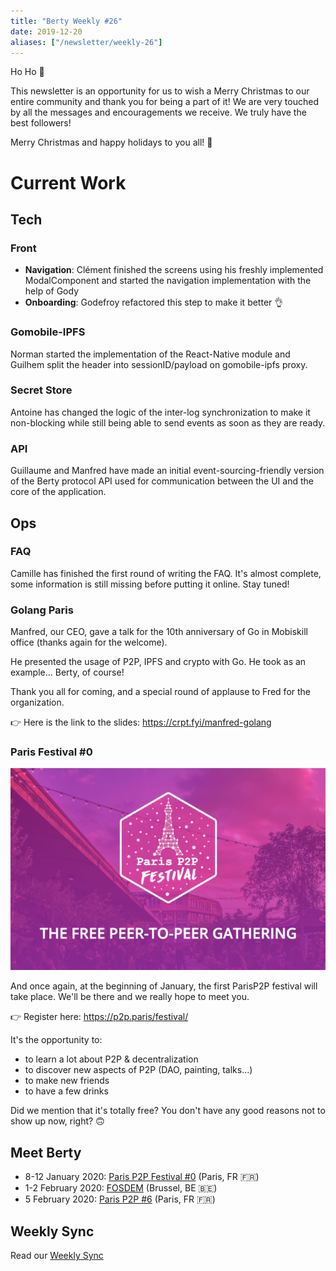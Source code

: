 ```yaml
---
title: "Berty Weekly #26"
date: 2019-12-20
aliases: ["/newsletter/weekly-26"]
---
```


Ho Ho 🎄

This newsletter is an opportunity for us to wish a Merry Christmas to our entire community and thank you for being a part of it! We are very touched by all the messages and encouragements we receive. We truly have the best followers!

Merry Christmas and happy holidays to you all! 🎁


# Current Work

## Tech

### Front
* **Navigation**: Clément finished the screens using his freshly implemented ModalComponent and started the navigation implementation with the help of Gody
* **Onboarding**: Godefroy refactored this step to make it better 👌

### Gomobile-IPFS
Norman started the implementation of the React-Native module and Guilhem split the header into sessionID/payload on gomobile-ipfs proxy.

### Secret Store
Antoine has changed the logic of the inter-log synchronization to make it non-blocking while still being able to send events as soon as they are ready.

### API
Guillaume and Manfred have made an initial event-sourcing-friendly version of the Berty protocol API used for communication between the UI and the core of the application.


## Ops

### FAQ
Camille has finished the first round of writing the FAQ. It's almost complete, some information is still missing before putting it online. Stay tuned!

### Golang Paris

Manfred, our CEO, gave a talk for the 10th anniversary of Go in Mobiskill office (thanks again for the welcome).

He presented the usage of P2P, IPFS and crypto with Go. He took as an example... Berty, of course!

Thank you all for coming, and a special round of applause to Fred for the organization.

👉 Here is the link to the slides: https://crpt.fyi/manfred-golang

### Paris Festival #0

![image alt](Capture-d-e-cran-2019-12-20-a-12-08-43.png)

And once again, at the beginning of January, the first ParisP2P festival will take place. We'll be there and we really hope to meet you.

👉 Register here: https://p2p.paris/festival/

It's the opportunity to:

* to learn a lot about P2P & decentralization
* to discover new aspects of P2P (DAO, painting, talks...)
* to make new friends
* to have a few drinks

Did we mention that it's totally free? You don't have any good reasons not to show up now, right? 🙃

## Meet Berty

* 8-12 January 2020: [Paris P2P Festival #0](https://p2p.paris/en/event/festival-0/) (Paris, FR 🇫🇷)
* 1-2 February 2020: [FOSDEM](https://fosdem.org/2020/) (Brussel, BE 🇧🇪)
* 5 February 2020: [Paris P2P #6](https://p2p.paris/en/event/monthly-6/) (Paris, FR 🇫🇷)

## Weekly Sync

Read our [Weekly Sync](https://github.com/berty/mgmt/blob/master/meeting-notes/2019/Q4/2019-12-20--staff-team-weekly-sync.md)
